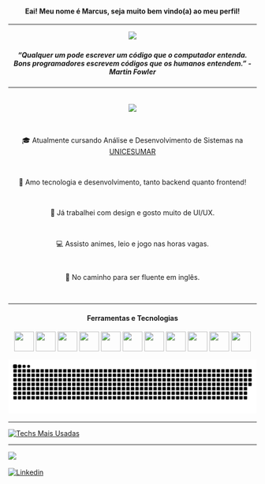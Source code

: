 <div align="center">
  <h4>Eai! Meu nome é Marcus, seja muito bem vindo(a) ao meu perfil!</h4>
</div>
<hr>
<div align="center">
  <img src="https://data.whicdn.com/images/271852085/original.gif" width="550"/>
  
  <h5><strong>“Qualquer um pode escrever um código que o computador entenda. <br> Bons programadores escrevem códigos que os humanos entendem.” - Martin Fowler</strong></h5>
</div>
<hr>

<br>

<div align="center">
<img src="https://giffiles.alphacoders.com/190/190634.gif" width="320" align="center"/>
<br>
<br>
<br>
<p> 🎓 Atualmente cursando Análise e Desenvolvimento de Sistemas na <a href="https://www.unicesumar.edu.br/home/">UNICESUMAR</a></p>
<br>
<p> 💜 Amo tecnologia e desenvolvimento, tanto backend quanto frontend! </p>
<br>
<p> 👀 Já trabalhei com design e gosto muito de UI/UX. </p>
<br>
<p>💻 Assisto animes, leio e jogo nas horas vagas.</p>
<br>
<p>🚀 No caminho para ser fluente em inglês.</p>
</div>
<br>

<hr>

<div align="center">
<h4>Ferramentas e Tecnologias</h4>
<img src="https://cdn.jsdelivr.net/gh/devicons/devicon/icons/html5/html5-original.svg" width="40" height="40"/> <img src="https://cdn.jsdelivr.net/gh/devicons/devicon/icons/css3/css3-original.svg" width="40" height="40"/> <img src="https://cdn.jsdelivr.net/gh/devicons/devicon/icons/bootstrap/bootstrap-original.svg" width="40" height="40"/> <img src="https://cdn.jsdelivr.net/gh/devicons/devicon/icons/javascript/javascript-original.svg" width="40" height="40"/> <img src="https://cdn.jsdelivr.net/gh/devicons/devicon/icons/typescript/typescript-original.svg" width="40" height="40"/> <img src="https://cdn.jsdelivr.net/gh/devicons/devicon/icons/react/react-original.svg" width="40" height="40"/> <img src="https://cdn.jsdelivr.net/gh/devicons/devicon/icons/angularjs/angularjs-original.svg" width="40" height="40"/> <img src="https://cdn.jsdelivr.net/gh/devicons/devicon/icons/java/java-original.svg" width="40" height="40"/> 
<img src="https://cdn.jsdelivr.net/gh/devicons/devicon/icons/spring/spring-original.svg" width="40" height="40"/> 
<img src="https://cdn.jsdelivr.net/gh/devicons/devicon/icons/git/git-original.svg" width="40" height="40"/>
<img src="https://cdn.jsdelivr.net/gh/devicons/devicon/icons/dotnetcore/dotnetcore-original.svg" width="40" height="40"/>
  
  ![Snake animation](https://github.com/marcusvrom/marcusvrom/blob/output/github-contribution-grid-snake.svg)
</div>

<!--
<div align="center">
<h4>Tenho Interesse/Estou Estudando</h4>
<img src="https://cdn.jsdelivr.net/gh/devicons/devicon/icons/sass/sass-original.svg" width="40" height="40"/> <img src="https://cdn.jsdelivr.net/gh/devicons/devicon/icons/firebase/firebase-plain.svg" width="40" height="40"/> <img src="https://cdn.jsdelivr.net/gh/devicons/devicon/icons/nextjs/nextjs-original.svg" width="40" height="40"/> <img src="https://cdn.jsdelivr.net/gh/devicons/devicon/icons/vuejs/vuejs-original.svg" width="40" height="40"/> <img src="https://cdn.jsdelivr.net/gh/devicons/devicon/icons/dart/dart-original.svg" width="40" height="40"/> 
<img src="https://cdn.jsdelivr.net/gh/devicons/devicon/icons/flutter/flutter-original.svg" width="40" height="40"/> <img src="https://cdn.jsdelivr.net/gh/devicons/devicon/icons/graphql/graphql-plain.svg" width="40" height="40"/> <img src="https://cdn.jsdelivr.net/gh/devicons/devicon/icons/threejs/threejs-original.svg" width="40" height="40"/>
</div>
-->





<hr>

[![Techs Mais Usadas](https://github-readme-stats.vercel.app/api/top-langs/?username=marcusvrom&theme=tokyonight&layout=compact&custom_title=Linguagens&card_width=1000)](https://github.com/marcusvrom/github-readme-stats)

<hr>
<a href = "mailto:marcusvromano02@gmail.com"><img src="https://img.shields.io/badge/-Gmail-%23333?style=for-the-badge&logo=gmail&logoColor=white" target="_blank"></a>

[![Linkedin](https://img.shields.io/badge/LinkedIn-0077B5?style=for-the-badge&logo=linkedin&logoColor=white)](https://www.linkedin.com/in/marcus-romano-ba2487209/)
